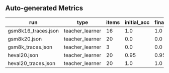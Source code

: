 

## Auto-generated Metrics

| run | type | items | initial_acc | final_acc | delta_acc | mean_turns | acc_per_1k_tokens | error |
|---|---|---|---|---|---|---|---|---|
| gsm8k16_traces.json | teacher_learner | 16 | 1.0 | 1.0 | 0.0 | 1 |  |  |
| gsm8k20.json | teacher_learner | 20 | 0.0 | 0.0 | 0.0 | 2 |  |  |
| gsm8k_traces.json | teacher_learner | 3 | 0.0 | 0.0 | 0.0 | 2 |  |  |
| heval20.json | teacher_learner | 20 | 0.95 | 0.95 | 0.0 | 1 |  |  |
| heval20_traces.json | teacher_learner | 20 | 1.0 | 1.0 | 0.0 | 1 |  |  |
